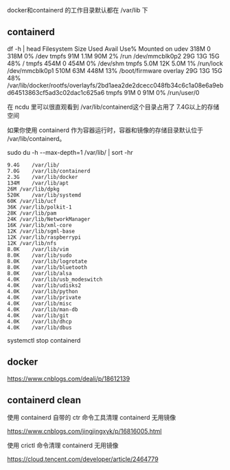 docker和containerd 的工作目录默认都在 /var/lib 下

## containerd

df -h | head
Filesystem      Size  Used Avail Use% Mounted on
udev            318M     0  318M   0% /dev
tmpfs            91M  1.1M   90M   2% /run
/dev/mmcblk0p2   29G   13G   15G  48% /
tmpfs           454M     0  454M   0% /dev/shm
tmpfs           5.0M   12K  5.0M   1% /run/lock
/dev/mmcblk0p1  510M   63M  448M  13% /boot/firmware
overlay          29G   13G   15G  48% /var/lib/docker/rootfs/overlayfs/2bd1aea2de2dcecc048fb34c6c1a08e6a9ebd64513863cf5ad3c02dac1c625a6
tmpfs            91M     0   91M   0% /run/user/0



在 ncdu 里可以很直观看到 /var/lib/containerd这个目录占用了 7.4G以上的存储空间

如果你使用 containerd 作为容器运行时，容器和镜像的存储目录默认位于 /var/lib/containerd。

sudo du -h --max-depth=1 /var/lib/ | sort -hr

~~~
9.4G	/var/lib/
7.0G	/var/lib/containerd
2.3G	/var/lib/docker
134M	/var/lib/apt
26M	/var/lib/dpkg
520K	/var/lib/systemd
60K	/var/lib/ucf
36K	/var/lib/polkit-1
28K	/var/lib/pam
24K	/var/lib/NetworkManager
16K	/var/lib/xml-core
12K	/var/lib/sgml-base
12K	/var/lib/raspberrypi
12K	/var/lib/nfs
8.0K	/var/lib/vim
8.0K	/var/lib/sudo
8.0K	/var/lib/logrotate
8.0K	/var/lib/bluetooth
8.0K	/var/lib/alsa
4.0K	/var/lib/usb_modeswitch
4.0K	/var/lib/udisks2
4.0K	/var/lib/python
4.0K	/var/lib/private
4.0K	/var/lib/misc
4.0K	/var/lib/man-db
4.0K	/var/lib/git
4.0K	/var/lib/dhcp
4.0K	/var/lib/dbus

~~~

systemctl stop containerd



## docker


https://www.cnblogs.com/deali/p/18612139


## containerd clean

使用 containerd 自带的 ctr 命令工具清理 containerd 无用镜像

https://www.cnblogs.com/jingjingxyk/p/16816005.html


使用 crictl 命令清理 containerd 无用镜像

https://cloud.tencent.com/developer/article/2464779

